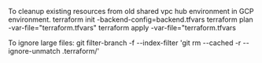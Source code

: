 To cleanup existing resources from old shared vpc hub environment in GCP environment.
terraform init -backend-config=backend.tfvars
 terraform plan -var-file="terraform.tfvars"
 terraform apply -var-file="terraform.tfvars


To ignore large files:
git filter-branch -f --index-filter 'git rm --cached -r --ignore-unmatch .terraform/'


